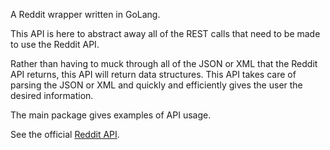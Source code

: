 A Reddit wrapper written in GoLang.

This API is here to abstract away all of the REST calls that need
to be made to use the Reddit API.

Rather than having to muck through all of the JSON or XML that the Reddit API returns,
this API will return data structures. This API takes care of parsing the JSON or XML
and quickly and efficiently gives the user the desired information.

The main package gives examples of API usage.

See the official [Reddit API](http://www.reddit.com/dev/api).
